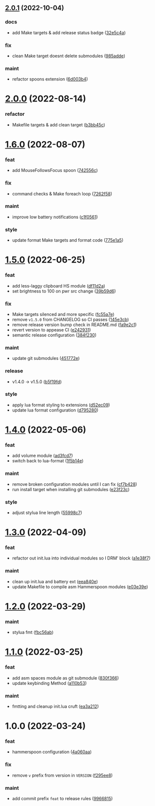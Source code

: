 ## [2.0.1](https://github.com/vladdoster/hammerspoon-configuration/compare/v2.0.0...v2.0.1) (2022-10-04)


### docs

* add Make targets & add release status badge ([32e5c4a](https://github.com/vladdoster/hammerspoon-configuration/commit/32e5c4a30d3e0ddb2c2085bea4c374ced0e4ee8c))

### fix

* clean Make target doesnt delete submodules ([985adde](https://github.com/vladdoster/hammerspoon-configuration/commit/985adde3ab64597a2b54e2b8d05a306041857851))

### maint

* refactor spoons extension ([6d003b4](https://github.com/vladdoster/hammerspoon-configuration/commit/6d003b44bf71f3e412da831ee3c2c86529c89a4c))

# [2.0.0](https://github.com/vladdoster/hammerspoon-configuration/compare/v1.6.0...v2.0.0) (2022-08-14)


### refactor

* Makefile targets & add clean target ([b3bb45c](https://github.com/vladdoster/hammerspoon-configuration/commit/b3bb45cbe5a4d9e4ebf631aba66469cd02b908c8))

# [1.6.0](https://github.com/vladdoster/hammerspoon-configuration/compare/v1.5.0...v1.6.0) (2022-08-07)


### feat

* add MouseFollowsFocus spoon ([742556c](https://github.com/vladdoster/hammerspoon-configuration/commit/742556c6d27581f2624aa60d07445bf1860a884e))

### fix

* command checks & Make foreach loop ([7262f58](https://github.com/vladdoster/hammerspoon-configuration/commit/7262f5898bbb6bf83181174c858ea58a72fcffcc))

### maint

* improve low battery notifications ([c1f0561](https://github.com/vladdoster/hammerspoon-configuration/commit/c1f0561ba1c7f1ffa0f7285e8ebae50e2f685972))

### style

* update format Make targets and format code ([775e1a5](https://github.com/vladdoster/hammerspoon-configuration/commit/775e1a5839db6e175178829881649f8fd0006ccc))

# [1.5.0](https://github.com/vladdoster/hammerspoon-configuration/compare/v1.4.0...v1.5.0) (2022-06-25)


### feat

* add less-laggy clipboard HS module ([df11d2a](https://github.com/vladdoster/hammerspoon-configuration/commit/df11d2a52d1db6925697f86a0a462016e36ac6c1))
* set brightness to 100 on pwr src change ([39b59d6](https://github.com/vladdoster/hammerspoon-configuration/commit/39b59d650e9aa1282fc99e7fc87b7a595052678c))

### fix

* Make targets silenced and more specific ([fc55a7e](https://github.com/vladdoster/hammerspoon-configuration/commit/fc55a7e6c2a3860b614f07ceef004e6ff0bbb50a))
* remove `v1.5.0` from CHANGELOG so CI passes ([145e3cb](https://github.com/vladdoster/hammerspoon-configuration/commit/145e3cb915c9c4ff21af8084986f4fbf43a3da4f))
* remove release version bump check in README.md ([fa9e2c1](https://github.com/vladdoster/hammerspoon-configuration/commit/fa9e2c19f232fada84d808373823da8afe2d8a79))
* revert version to appease CI ([e242931](https://github.com/vladdoster/hammerspoon-configuration/commit/e2429311f1b00df0362e5f9d9e7a87fbd72c9240))
* semantic release configuration ([384f230](https://github.com/vladdoster/hammerspoon-configuration/commit/384f230862a5130782442d47956f690fd6f0cccf))

### maint

* update git submodules ([451772e](https://github.com/vladdoster/hammerspoon-configuration/commit/451772e887af8029ce4d7d70e4a2d0269d796d3b))

### release

* v1.4.0 → v1.5.0 ([b5f19fd](https://github.com/vladdoster/hammerspoon-configuration/commit/b5f19fde31562759230766c5883777af46e968fa))

### style

* apply lua format styling to extensions ([d52ec09](https://github.com/vladdoster/hammerspoon-configuration/commit/d52ec09e9fb82d9fd38decac61854fe856321721))
* update lua format configuration ([d795280](https://github.com/vladdoster/hammerspoon-configuration/commit/d795280eb723d83d5d24229b67692ba8789e6554))

# [1.4.0](https://github.com/vladdoster/hammerspoon-configuration/compare/v1.3.0...v1.4.0) (2022-05-06)


### feat

* add volume module ([ad3fcd7](https://github.com/vladdoster/hammerspoon-configuration/commit/ad3fcd70593a5d98e3d09672d0f27afdd1b62c92))
* switch back to lua-format ([1f5b14e](https://github.com/vladdoster/hammerspoon-configuration/commit/1f5b14ea7413bb6f66f01628263a61afc9ad7f01))

### maint

* remove broken configuration modules until I can fix ([cf7b428](https://github.com/vladdoster/hammerspoon-configuration/commit/cf7b4283d350271a9777e112fba4213efeb001b4))
* run install target when installing git submodules ([e23f23c](https://github.com/vladdoster/hammerspoon-configuration/commit/e23f23cc2d9ca43056dd74a6a2601e42a2a2521f))

### style

* adjust stylua line length ([55998c7](https://github.com/vladdoster/hammerspoon-configuration/commit/55998c7cbf0ccd63a45bdbe75e5399a63d92c11a))

# [1.3.0](https://github.com/vladdoster/hammerspoon-configuration/compare/v1.2.0...v1.3.0) (2022-04-09)


### feat

* refactor out init.lua into individual modules so I DRM' block ([a1e38f7](https://github.com/vladdoster/hammerspoon-configuration/commit/a1e38f748f4d7e86479d06beb5651b9e8d620fcb))

### maint

* clean up init.lua and battery ext ([eea840e](https://github.com/vladdoster/hammerspoon-configuration/commit/eea840e2f8c3e0ca27c931636256d6b83e155089))
* update Makefile to compile asm Hammerspoon modules ([e03e39e](https://github.com/vladdoster/hammerspoon-configuration/commit/e03e39e2dc4dc5f64445a96049565cfb94f10e0e))

# [1.2.0](https://github.com/vladdoster/hammerspoon-configuration/compare/v1.1.0...v1.2.0) (2022-03-29)


### maint

* stylua fmt ([fbc56ab](https://github.com/vladdoster/hammerspoon-configuration/commit/fbc56ab0e743aa25edc9749bc95c824da7b21260))

# [1.1.0](https://github.com/vladdoster/hammerspoon-configuration/compare/v1.0.0...v1.1.0) (2022-03-25)


### feat

* add asm spaces module as git submodule ([830f366](https://github.com/vladdoster/hammerspoon-configuration/commit/830f366a6b071428801f1a88be06d34f8b7f5a47))
* update keybinding Method ([a110b53](https://github.com/vladdoster/hammerspoon-configuration/commit/a110b53ba71233f8cd3311c834df8aca073f0f3c))

### maint

* fmtting and cleanup init.lua cruft ([ea3a212](https://github.com/vladdoster/hammerspoon-configuration/commit/ea3a212afdfa47d93e6c2d7d4a3d5c47e2a6d0fc))

# 1.0.0 (2022-03-24)


### feat

* hammerspoon configuration ([4a060aa](https://github.com/vladdoster/hammerspoon-configuration/commit/4a060aaddb13b91d431b72ae9f64dc1b22eb4a01))

### fix

* remove `v` prefix from version in `VERSION` ([f295ee8](https://github.com/vladdoster/hammerspoon-configuration/commit/f295ee82c4e9b6f0aefb06253c31ebec3f365c83))

### maint

* add commit prefix `feat` to release rules ([9966815](https://github.com/vladdoster/hammerspoon-configuration/commit/99668156cbd68170354c8e8570ff09631b268518))
